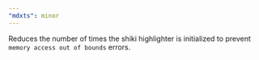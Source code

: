 ```yaml
---
"mdxts": minor
---
```


Reduces the number of times the shiki highlighter is initialized to prevent `memory access out of bounds` errors.
